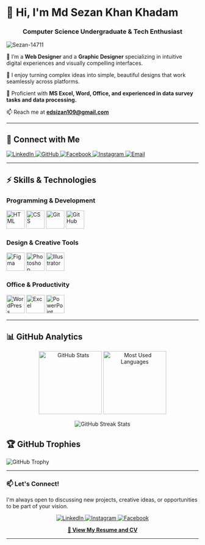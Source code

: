 # 👋 Hi, I'm Md Sezan Khan Khadam

<h3 align="center">Computer Science Undergraduate & Tech Enthusiast</h3>

<p align="left"> <img src="https://komarev.com/ghpvc/?username=Sezan-14711&label=Profile%20views&color=0e75b6&style=flat" alt="Sezan-14711" /> </p>

🌱 I’m a **Web Designer** and a **Graphic Designer** specializing in intuitive digital experiences and visually compelling interfaces.

🔭 I enjoy turning complex ideas into simple, beautiful designs that work seamlessly across platforms.

💼 Proficient with **MS Excel, Word, Office, and experienced in data survey tasks and data processing.**

📫 Reach me at **[edsizan109@gmail.com](mailto:edsizan109@gmail.com)**  


---

## 📌 Connect with Me

<p align="left">
  <a href="www.linkedin.com/in/sizankhankhadam" target="_blank">
    <img src="https://img.shields.io/badge/LinkedIn-0077B5?logo=linkedin&style=for-the-badge&logoColor=white" alt="LinkedIn">
  </a>
  <a href="https://github.com/Sezan-14711" target="_blank">
    <img src="https://img.shields.io/badge/GitHub-181717?logo=github&style=for-the-badge&logoColor=white" alt="GitHub">
  </a>
  <a href="https://www.facebook.com/share/1JJnZZBbjx/" target="_blank">
    <img src="https://img.shields.io/badge/Facebook-1877F2?logo=facebook&style=for-the-badge&logoColor=white" alt="Facebook">
  </a>
  <a href="https://www.instagram.com/sezan_khan_sez_?igsh=MW90b3p6cHNrYTkxaQ==" target="_blank">
    <img src="https://img.shields.io/badge/Instagram-E4405F?logo=instagram&style=for-the-badge&logoColor=white" alt="Instagram">
  </a>
  <a href="mailto:edsizan109@gmail.com" target="_blank">
    <img src="https://img.shields.io/badge/Email-D14836?logo=gmail&style=for-the-badge&logoColor=white" alt="Email">
  </a>
</p>

---

## ⚡ Skills & Technologies

### Programming & Development
<p align="left">
  <img src="https://skillicons.dev/icons?i=html" width="48" height="48" alt="HTML" title="HTML" />
  <img src="https://skillicons.dev/icons?i=css" width="48" height="48" alt="CSS" title="CSS" />
  <img src="https://skillicons.dev/icons?i=git" width="48" height="48" alt="Git" title="Git" />
  <img src="https://skillicons.dev/icons?i=github" width="48" height="48" alt="GitHub" title="GitHub" />
</p>

### Design & Creative Tools
<p align="left">
  <img src="https://skillicons.dev/icons?i=figma" width="48" height="48" alt="Figma" title="Figma" />
  <img src="https://skillicons.dev/icons?i=ps" width="48" height="48" alt="Photoshop" title="Photoshop" />
  <img src="https://skillicons.dev/icons?i=ai" width="48" height="48" alt="Illustrator" title="Illustrator" />
</p>

### Office & Productivity
<p align="left">
  <img src="https://skillicons.dev/icons?i=wordpress" width="48" height="48" alt="WordPress" title="MS Word" />
  <img src="https://skillicons.dev/icons?i=excel" width="48" height="48" alt="Excel" title="MS Excel" />
  <img src="https://skillicons.dev/icons?i=powerpoint" width="48" height="48" alt="PowerPoint" title="MS PowerPoint" />
</p>

---

## 📊 GitHub Analytics

<p align="center">
  <img src="https://github-readme-stats.vercel.app/api?username=Sezan-14711&show_icons=true&theme=tokyonight&icon_color=FFD43B" alt="GitHub Stats" height="165">
  <img src="https://github-readme-stats.vercel.app/api/top-langs/?username=Sezan-14711&layout=compact&theme=tokyonight" alt="Most Used Languages" height="165">
</p>

<p align="center">
  <img src="https://github-readme-streak-stats.herokuapp.com/?user=Sezan-14711&theme=tokyonight&hide_border=true" alt="GitHub Streak Stats" />
</p>

## 🏆 GitHub Trophies
![GitHub Trophy](https://github-profile-trophy.vercel.app/?username=Sezan-14711&column=8&margin-w=15&margin-h=15)

---

### 📫 Let's Connect!

I'm always open to discussing new projects, creative ideas, or opportunities to be part of your vision.

<div align="center">
  <p>
    <a href="www.linkedin.com/in/sizankhankhadam" target="_blank">
      <img alt="LinkedIn" src="https://img.shields.io/badge/LinkedIn-sizankhankhadam-0077B5?style=for-the-badge&logo=linkedin&logoColor=white" />
    </a>
    <a href="https://www.instagram.com/sezan_khan_sez_?igsh=MW90b3p6cHNrYTkxaQ==" target="_blank">
      <img alt="Instagram" src="https://img.shields.io/badge/Instagram-sezan_khan_sez_-E4405F?style=for-the-badge&logo=instagram&logoColor=white" />
    </a>
    <a href="https://www.facebook.com/share/1JJnZZBbjx/" target="_blank">
      <img alt="Facebook" src="https://img.shields.io/badge/Facebook-Md Sezan Khan-1877F2?style=for-the-badge&logo=facebook&logoColor=white" />
    </a>
  </p>

  **[📄 View My Resume and CV](https://drive.google.com/drive/u/0/folders/1s9lNGqcz2XA7EfzHTkpfexajcz9a2KM0)** 
</div>

---